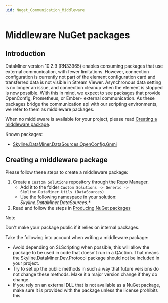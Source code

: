```yaml
---
uid: Nuget_Communication_Middleware
---
```


# Middleware NuGet packages

## Introduction

DataMiner version 10.2.9 (RN33965) enables consuming packages that use external communication, with fewer limitations. However, connection configuration is currently not part of the element configuration card and transferred data is not visible in Stream Viewer. Asynchronous data setting is no longer an issue, and connection cleanup when the element is stopped is now possible. With this in mind, we expect to see packages that provide OpenConfig, Prometheus, or Ember+ external communication. As these packages bridge the communication api with our scripting environments, we refer to them as middleware packages.

When no middleware is available for your project, please read [Creating a middleware package](#creating-a-middleware-package).

Known packages:
* [Skyline.DataMiner.DataSources.OpenConfig.Gnmi](xref:DSI_OpenConfig_Middleware)

## Creating a middleware package

Please follow these steps to create a middleware package:
1. Create a `Custom Solutions` repository through the Repo Manager.
    * Add it to the folder `Custom Solutions -> Generic -> Skyline.DataMiner.Utils (DataSources)`
    * Use the following namespace in your solution: *Skyline.DataMiner.DataSources.\**
1. Read and follow the steps in [Producing NuGet packages](xref:Producing_NuGet)

> [!NOTE]
> Don't make your package public if it relies on internal packages.

Take the following into account when writing a middleware package:
* Avoid depending on SLScripting when possible, this will allow the package to be used in code that doesn't run in a QAction. That means the Skyline.DataMiner.Dev.Protocol package should not be included in your project. 
* Try to set up the public methods in such a way that future versions do not change these methods. Make it a major version change if they do change.
* If you rely on an external DLL that is not available as a NuGet package, make sure it is provided with the package unless the license prohibits this.
